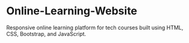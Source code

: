 # Online-Learning-Website
Responsive online learning platform for tech courses built using HTML, CSS, Bootstrap, and JavaScript.
